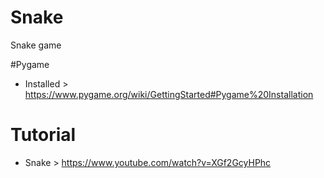 # Snake
Snake game

#Pygame
-  Installed > https://www.pygame.org/wiki/GettingStarted#Pygame%20Installation

# Tutorial
- Snake > https://www.youtube.com/watch?v=XGf2GcyHPhc
